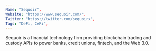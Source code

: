 ```yaml
--- 
Name: "Sequoir", 
Website: "https://www.sequoir.com/", 
Twitter: "https://twitter.com/sequoirx", 
Tags: "DeFi, CeFi", 
--- 
```

<!--lang:en--> 
Sequoir is a financial technology firm providing blockchain trading and custody APIs to power banks, credit unions, fintech, and the Web 3.0.
<!--lang:es--] 
Sequoir es una empresa de tecnología financiera que proporciona API de custodia y negociación de cadenas de bloques a bancos energéticos, cooperativas de crédito, fintech y la Web 3.0.
<!--lang:de--] 
Sequoir ist ein Finanztechnologieunternehmen, das Blockchain-Handels- und Verwahrungs-APIs für Energiebanken, Kreditgenossenschaften, Fintech und das Web 3.0 bereitstellt.
<!--lang:fr--] 
Sequoir est une société de technologie financière qui fournit des API de négociation et de garde de chaînes de blocs aux banques d'alimentation, aux coopératives de crédit, aux fintech et au Web 3.0.
<!--lang:pl--] 
Sequoir to firma zajmująca się technologiami finansowymi dostarczająca interfejsy API do handlu blockchain i powiernictwa dla banków energetycznych, spółdzielczych kas pożyczkowych, fintechów i sieci 3.0.
<!--lang:uk--] 
Sequoir — це фінансова технологічна фірма, яка надає API для торгівлі блокчейном і депозитарного зберігання для енергетичних банків, кредитних спілок, фінансових технологій і Web 3.0.
[!--lang:*--> 
